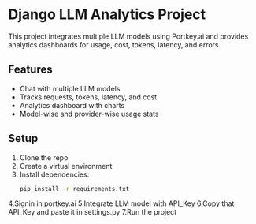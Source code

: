 # Django LLM Analytics Project

This project integrates multiple LLM models using Portkey.ai and provides analytics dashboards for usage, cost, tokens, latency, and errors.

## Features
- Chat with multiple LLM models
- Tracks requests, tokens, latency, and cost
- Analytics dashboard with charts
- Model-wise and provider-wise usage stats

## Setup
1. Clone the repo
2. Create a virtual environment
3. Install dependencies:
   ```bash
   pip install -r requirements.txt
4.Signin in portkey.ai
5.Integrate LLM model with API_Key
6.Copy that API_Key and paste it in settings.py
7.Run the project